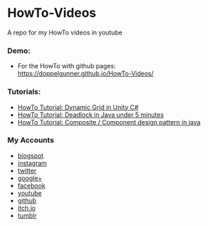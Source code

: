 # HowTo-Videos
A repo for my HowTo videos in youtube

### Demo:
* For the HowTo with github pages: https://doppelgunner.github.io/HowTo-Videos/

### Tutorials:
* [HowTo Tutorial: Dynamic Grid in Unity C#](https://youtu.be/ABEwdnne9AI)
* [HowTo Tutorial: Deadlock in Java under 5 minutes](https://youtu.be/ur_THx9lSj0)
* [HowTo Tutorial: Composite / Component design pattern in java](https://youtu.be/M11yGH0t9-U)

### My Accounts 
  * [blogspot](http://doppelgunner.blogspot.com/)
  * [instagram](https://www.instagram.com/doppelgunner/)
  * [twitter](https://twitter.com/doppelgunner)
  * [google+](https://plus.google.com/u/0/111975005561843752356/posts)
  * [facebook](https://www.facebook.com/doppelgunner)
  * [youtube](https://www.youtube.com/channel/UCjd_DY1LawVuZuLteDbVabQ)
  * [github](https://github.com/doppelgunner)
  * [itch.io](https://doppelgunner.itch.io/)
  * [tumblr](https://doppelgunner.tumblr.com/)

